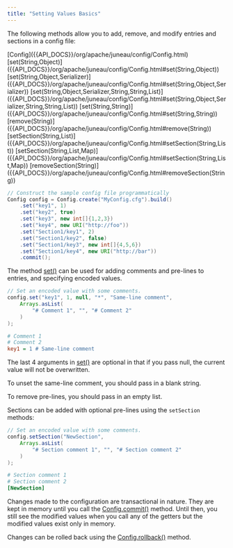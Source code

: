```yaml
---
title: "Setting Values Basics"
---
```


The following methods allow you to add, remove, and modify entries and sections in a config file:

<tree>
<node-0><java-class>[Config]({{API_DOCS}}/org/apache/juneau/config/Config.html)</java-class></node-0>
<node-1><java-method>[set(String,Object)]({{API_DOCS}}/org/apache/juneau/config/Config.html#set(String,Object))</java-method></node-1>
<node-1><java-method>[set(String,Object,Serializer)]({{API_DOCS}}/org/apache/juneau/config/Config.html#set(String,Object,Serializer))</java-method></node-1>
<node-1><java-method>[set(String,Object,Serializer,String,String,List)]({{API_DOCS}}/org/apache/juneau/config/Config.html#set(String,Object,Serializer,String,String,List))</java-method></node-1>
<node-1><java-method>[set(String,String)]({{API_DOCS}}/org/apache/juneau/config/Config.html#set(String,String))</java-method></node-1>
<node-1><java-method>[remove(String)]({{API_DOCS}}/org/apache/juneau/config/Config.html#remove(String))</java-method></node-1>
<node-1><java-method>[setSection(String,List)]({{API_DOCS}}/org/apache/juneau/config/Config.html#setSection(String,List))</java-method></node-1>
<node-1><java-method>[setSection(String,List,Map)]({{API_DOCS}}/org/apache/juneau/config/Config.html#setSection(String,List,Map))</java-method></node-1>
<node-1><java-method>[removeSection(String)]({{API_DOCS}}/org/apache/juneau/config/Config.html#removeSection(String))</java-method></node-1>
</tree>

```java
// Construct the sample config file programmatically
Config config = Config.create("MyConfig.cfg").build()
    .set("key1", 1)
    .set("key2", true)
    .set("key3", new int[]{1,2,3})
    .set("key4", new URI("http://foo"))
    .set("Section1/key1", 2)
    .set("Section1/key2", false)
    .set("Section1/key3", new int[]{4,5,6})
    .set("Section1/key4", new URI("http://bar"))
    .commit();
```

The method [set()]({{API_DOCS}}/org/apache/juneau/config/Config.html#set(String,Object,Serializer,String,String,List))
can be used for adding comments and pre-lines to entries, and specifying encoded values.

```java
// Set an encoded value with some comments.
config.set("key1", 1, null, "*", "Same-line comment",
    Arrays.asList(
        "# Comment 1", "", "# Comment 2"
    )
);
```

```ini
# Comment 1
# Comment 2
key1 = 1 # Same-line comment
```

The last 4 arguments in [set()]({{API_DOCS}}/org/apache/juneau/config/Config.html#set(String,Object,Serializer,String,String,List)) are optional in that if you pass null, the current value will not be overwritten.

To unset the same-line comment, you should pass in a blank string.

To remove pre-lines, you should pass in an empty list.

Sections can be added with optional pre-lines using the `setSection` methods:

```java
// Set an encoded value with some comments.
config.setSection("NewSection",
    Arrays.asList(
        "# Section comment 1", "", "# Section comment 2"
    )
);
```

```ini
# Section comment 1
# Section comment 2
[NewSection]
```

Changes made to the configuration are transactional in nature.
They are kept in memory until you call the [Config.commit()]({{API_DOCS}}/org/apache/juneau/config/Config.html#commit())
method.
Until then, you still see the modified values when you call any of the getters but the modified values exist only in
memory.

Changes can be rolled back using the [Config.rollback()]({{API_DOCS}}/org/apache/juneau/config/Config.html#rollback())
method.
